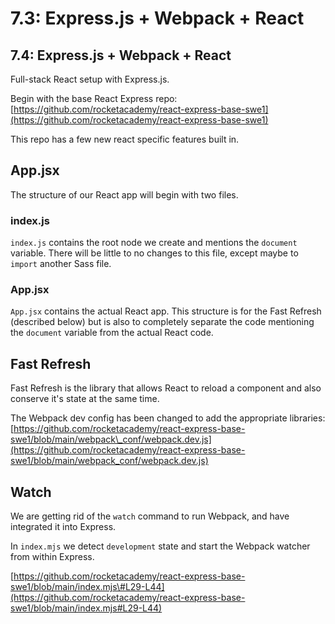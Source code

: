 # 7.3: Express.js + Webpack + React

## 7.4: Express.js + Webpack + React

Full-stack React setup with Express.js.

Begin with the base React Express repo: [https://github.com/rocketacademy/react-express-base-swe1](https://github.com/rocketacademy/react-express-base-swe1)

This repo has a few new react specific features built in.

## App.jsx

The structure of our React app will begin with two files.

### index.js

`index.js` contains the root node we create and mentions the `document` variable. There will be little to no changes to this file, except maybe to `import` another Sass file.

### App.jsx

`App.jsx` contains the actual React app. This structure is for the Fast Refresh \(described below\) but is also to completely separate the code mentioning the `document` variable from the actual React code.

## Fast Refresh

Fast Refresh is the library that allows React to reload a component and also conserve it's state at the same time.

The Webpack dev config has been changed to add the appropriate libraries: [https://github.com/rocketacademy/react-express-base-swe1/blob/main/webpack\_conf/webpack.dev.js](https://github.com/rocketacademy/react-express-base-swe1/blob/main/webpack_conf/webpack.dev.js)

## Watch

We are getting rid of the `watch` command to run Webpack, and have integrated it into Express.

In `index.mjs` we detect `development` state and start the Webpack watcher from within Express.

[https://github.com/rocketacademy/react-express-base-swe1/blob/main/index.mjs\#L29-L44](https://github.com/rocketacademy/react-express-base-swe1/blob/main/index.mjs#L29-L44)

